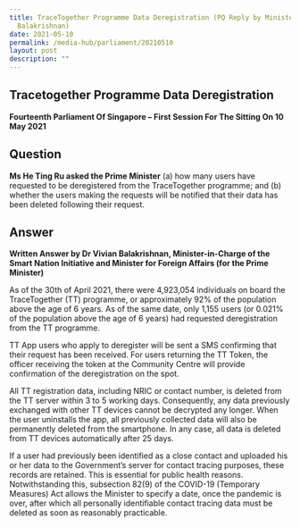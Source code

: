 ```yaml
---
title: TraceTogether Programme Data Deregistration (PQ Reply by Minister Vivian
  Balakrishnan)
date: 2021-05-10
permalink: /media-hub/parliament/20210510
layout: post
description: ""
---
```

## Tracetogether Programme Data Deregistration

**Fourteenth Parliament Of Singapore – First Session For The Sitting On 10 May 2021**


## Question

**Ms He Ting Ru asked the Prime Minister** (a) how many users have requested to be deregistered from the TraceTogether programme; and (b) whether the users making the requests will be notified that their data has been deleted following their request.

## Answer

**Written Answer by Dr Vivian Balakrishnan, Minister-in-Charge of the Smart Nation Initiative and Minister for Foreign Affairs (for the Prime Minister)**

As of the 30th  of April 2021, there were 4,923,054 individuals on board the TraceTogether (TT) programme, or approximately 92% of the population above the age of 6 years. As of the same date, only 1,155 users (or 0.021% of the population above the age of 6 years) had requested deregistration from the TT programme.

TT App users who apply to deregister will be sent a SMS confirming that their request has been received. For users returning the TT Token, the officer receiving the token at the Community Centre will provide confirmation of the deregistration on the spot.

All TT registration data, including NRIC or contact number, is deleted from the TT server within 3 to 5 working days. Consequently, any data previously exchanged with other TT devices cannot be decrypted any longer. When the user uninstalls the app, all previously collected data will also be permanently deleted from the smartphone. In any case, all data is deleted from TT devices automatically after 25 days.

If a user had previously been identified as a close contact and uploaded his or her data to the Government’s server for contact tracing purposes, these records are retained. This is essential for public health reasons. Notwithstanding this, subsection 82(9) of the COVID-19 (Temporary Measures) Act allows the Minister to specify a date, once the pandemic is over, after which all personally identifiable contact tracing data must be deleted as soon as reasonably practicable.